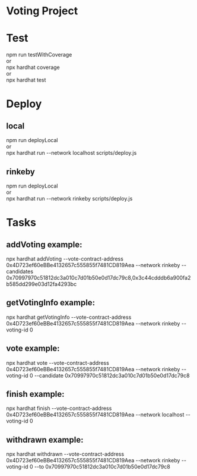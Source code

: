 # Voting Project

# Test

npm run testWithCoverage<br />
or<br />
npx hardhat coverage<br />
or<br />
npx hardhat test<br />

# Deploy

## local

npm run deployLocal<br />
or<br />
npx hardhat run --network localhost scripts/deploy.js

## rinkeby

npm run deployLocal<br />
or<br />
npx hardhat run --network rinkeby scripts/deploy.js<br />


# Tasks 

## addVoting example: 

npx hardhat addVoting --vote-contract-address 0x4D723ef60eBBe4132657c555855f7481CD819Aea --network rinkeby --candidates 0x70997970c51812dc3a010c7d01b50e0d17dc79c8,0x3c44cdddb6a900fa2b585dd299e03d12fa4293bc

## getVotingInfo example: 

npx hardhat getVotingInfo --vote-contract-address 0x4D723ef60eBBe4132657c555855f7481CD819Aea --network rinkeby --voting-id 0

## vote example: 

npx hardhat vote --vote-contract-address 0x4D723ef60eBBe4132657c555855f7481CD819Aea --network rinkeby --voting-id 0 --candidate 0x70997970c51812dc3a010c7d01b50e0d17dc79c8

## finish example: 

npx hardhat finish --vote-contract-address 0x4D723ef60eBBe4132657c555855f7481CD819Aea --network localhost --voting-id 0

## withdrawn example: 

npx hardhat withdrawn --vote-contract-address 0x4D723ef60eBBe4132657c555855f7481CD819Aea --network rinkeby --voting-id 0 --to 0x70997970c51812dc3a010c7d01b50e0d17dc79c8
